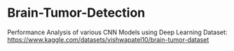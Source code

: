 # Brain-Tumor-Detection
Performance Analysis of various CNN Models using Deep Learning
Dataset: https://www.kaggle.com/datasets/vishwapatel10/brain-tumor-dataset
